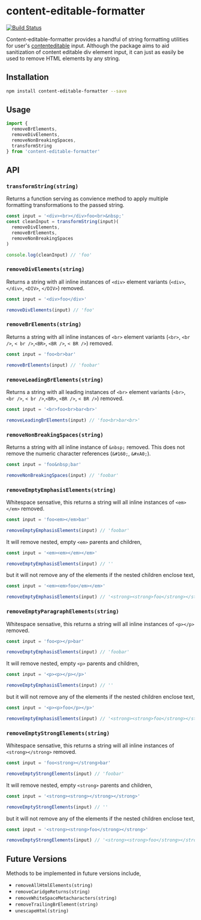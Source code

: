 # content-editable-formatter

[![Build Status](https://travis-ci.org/missedtheboat/content-editable-formatter.svg?branch=master)](https://travis-ci.org/missedtheboat/content-editable-formatter)

Content-editable-formatter provides a handful of string formatting utilities for user's [contenteditable](https://developer.mozilla.org/en-US/docs/Web/HTML/Global_attributes/contenteditable) input. Although the package aims to aid sanitization of content editable div element input, it can just as easily be used to remove HTML elements by any string.

## Installation

```bash
npm install content-editable-formatter --save
```

## Usage

```js
import {
  removeBrElements,
  removeDivElements,
  removeNonBreakingSpaces,
  transformString
} from 'content-editable-formatter'
```

## API

### `transformString(string)`

Returns a function serving as convience method to apply multiple formatting transformations to the passed string.

```js
const input = '<div><br></div>foo<br>&nbsp;'
const cleanInput = transformString(input)(
  removeDivElements,
  removeBrElements,
  removeNonBreakingSpaces
)

console.log(cleanInput) // 'foo'
```

### `removeDivElements(string)`

Returns a string with all inline instances of `<div>` element variants (`<div>`, `</div>`, `<DIV>`, `</DIV>`) removed.

```js
const input = '<div>foo</div>'

removeDivElements(input) // 'foo'
```

### `removeBrElements(string)`

Returns a string with all inline instances of `<br>` element variants (`<br>`, `<br />`, `< br />`,`<BR>`, `<BR />`, `< BR />`) removed.

```js
const input = 'foo<br>bar'

removeBrElements(input) // 'foobar'
```

### `removeLeadingBrElements(string)`

Returns a string with all leading instances of `<br>` element variants (`<br>`, `<br />`, `< br />`,`<BR>`, `<BR />`, `< BR />`) removed.

```js
const input = '<br>foo<br>bar<br>'

removeLeadingBrElements(input) // 'foo<br>bar<br>'
```

### `removeNonBreakingSpaces(string)`

Returns a string with all inline instance of `&nbsp;` removed. This does not remove the numeric character references (`&#160;`, `&#xA0;`).

```js
const input = 'foo&nbsp;bar'

removeNonBreakingSpaces(input) // 'foobar'
```

### `removeEmptyEmphasisElements(string)`

Whitespace sensative, this returns a string will all inline instances of `<em></em>` removed.

```js
const input = 'foo<em></em>bar'

removeEmptyEmphasisElements(input) // 'foobar'
```

It will remove nested, empty `<em>` parents and children,

```js
const input = '<em><em></em></em>'

removeEmptyEmphasisElements(input) // ''
```

but it will not remove any of the elements if the nested children enclose text,

```js
const input = '<em><em>foo</em></em>'

removeEmptyEmphasisElements(input) // '<strong><strong>foo</strong></strong>'
```

### `removeEmptyParagraphElements(string)`

Whitespace sensative, this returns a string will all inline instances of `<p></p>` removed.

```js
const input = 'foo<p></p>bar'

removeEmptyEmphasisElements(input) // 'foobar'
```

It will remove nested, empty `<p>` parents and children,

```js
const input = '<p><p></p></p>'

removeEmptyEmphasisElements(input) // ''
```

but it will not remove any of the elements if the nested children enclose text,

```js
const input = '<p><p>foo</p></p>'

removeEmptyEmphasisElements(input) // '<strong><strong>foo</strong></strong>'
```

### `removeEmptyStrongElements(string)`

Whitespace sensative, this returns a string will all inline instances of `<strong></strong>` removed.

```js
const input = 'foo<strong></strong>bar'

removeEmptyStrongElements(input) // 'foobar'
```

It will remove nested, empty `<strong>` parents and children,

```js
const input = '<strong><strong></strong></strong>'

removeEmptyStrongElements(input) // ''
```

but it will not remove any of the elements if the nested children enclose text,

```js
const input = '<strong><strong>foo</strong></strong>'

removeEmptyStrongElements(input) // '<strong><strong>foo</strong></strong>'
```


## Future Versions

Methods to be implemented in future versions include,
* `removeAllHtmlElements(string)`
* `removeCaridgeReturns(string)`
* `removeWhiteSpaceMetacharacters(string)`
* `removeTrailingBrElement(string)`
* `unescapeHtml(string)`
